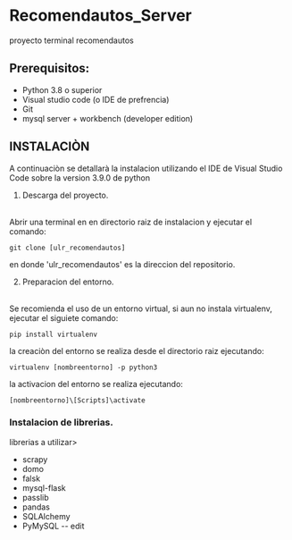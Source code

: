 # Recomendautos_Server
proyecto terminal recomendautos 

## Prerequisitos:

 * Python 3.8 o superior
 * Visual studio code (o IDE de prefrencia)
 * Git
 * mysql server + workbench (developer edition)

## INSTALACIÒN
A continuaciòn se detallarà la instalacion utilizando el IDE de Visual Studio Code sobre la version 3.9.0 de python
<br/>

1. Descarga del proyecto.

<br/>
Abrir una terminal en en directorio raiz de instalacion y ejecutar el comando:

`git clone [ulr_recomendautos]`

en donde 'ulr_recomendautos' es la direccion del repositorio.
<br/>

2. Preparacion del entorno.

<br/>
Se recomienda el uso de un entorno virtual, si aun no instala virtualenv, ejecutar el siguiete comando:

`pip install virtualenv`

la creaciòn del entorno se realiza desde el directorio raiz ejecutando:

`virtualenv [nombreentorno] -p python3`

la activacion del entorno se realiza ejecutando:

`[nombreentorno]\[Scripts]\activate`

### Instalacion de librerias.
 librerias a utilizar>
 * scrapy
 * domo
 * falsk
 * mysql-flask
 * passlib
 * pandas
 * SQLAlchemy 
 * PyMySQL
 -- edit
